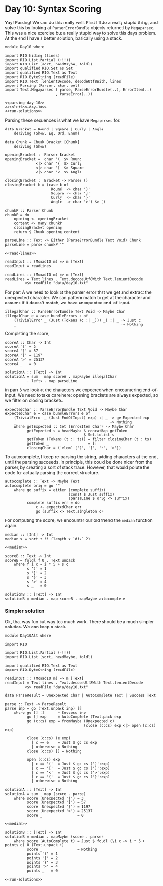 # Day 10: Syntax Scoring
Yay! Parsing! We can do this really well. First I'll do a really stupid thing, and solve this by looking at `ParserErrorBundle` objects returned by `Megaparsec`. This was a nice exercise but a really stupid way to solve this days problem. At the end I have a better solution, basically using a stack.

``` {.haskell file=app/Day10.hs}
module Day10 where

import RIO hiding (lines)
import RIO.List.Partial ((!!))
import RIO.List (sort, headMaybe, foldl)
import qualified RIO.Set as Set
import qualified RIO.Text as Text
import RIO.ByteString (readFile)
import RIO.Text (lenientDecode, decodeUtf8With, lines)
import Parsing (Parser, char, eol)
import Text.Megaparsec ( parse, ParseErrorBundle(..), ErrorItem(..)
                       , ParseError(..))

<<parsing-day-10>>
<<solution-day-10>>
<<run-solutions>>
```

Parsing these sequences is what we have `Megaparsec` for.

``` {.haskell #parsing-day-10}
data Bracket = Round | Square | Curly | Angle
    deriving (Show, Eq, Ord, Enum)

data Chunk = Chunk Bracket [Chunk]
    deriving (Show)

openingBracket :: Parser Bracket
openingBracket =  char '(' $> Round
              <|> char '{' $> Curly
              <|> char '[' $> Square
              <|> char '<' $> Angle

closingBracket :: Bracket -> Parser ()
closingBracket b = (case b of
                     Round  -> char ')'
                     Square -> char ']'
                     Curly  -> char '}'
                     Angle  -> char '>') $> ()

chunkP :: Parser Chunk
chunkP = do
    opening <- openingBracket
    content <- many chunkP
    closingBracket opening
    return $ Chunk opening content

parseLine :: Text -> Either (ParseErrorBundle Text Void) Chunk
parseLine = parse chunkP ""

<<read-lines>>

readInput :: (MonadIO m) => m [Text]
readInput = readLines
```

``` {.haskell #read-lines}
readLines :: (MonadIO m) => m [Text]
readLines = Text.lines . Text.decodeUtf8With Text.lenientDecode 
         <$> readFile "data/day10.txt"
```

For part A we need to look at the parser error that we get and extract the unexpected character. We can pattern match to get at the character and assume if it doesn't match, we have unexpected end-of-input.

``` {.haskell #solution-day-10}
illegalChar :: ParseErrorBundle Text Void -> Maybe Char
illegalChar e = case bundleErrors e of
    (TrivialError _ (Just (Tokens (c :| _))) _) :| _ -> Just c
    _                                                -> Nothing
```

Completing the score,

``` {.haskell #solution-day-10}
scoreA :: Char -> Int
scoreA ')' = 3
scoreA ']' = 57
scoreA '}' = 1197
scoreA '>' = 25137
scoreA _   = 0

solutionA :: [Text] -> Int
solutionA = sum . map scoreA . mapMaybe illegalChar
          . lefts . map parseLine
```

In part B we look at the characters we expected when encountering end-of-input. We need to take care here: opening brackets are always expected, so we filter on closing brackets.

``` {.haskell #solution-day-10}
expectedChar :: ParseErrorBundle Text Void -> Maybe Char
expectedChar e = case bundleErrors e of
    (TrivialError _ (Just EndOfInput) exp) :| _ -> getExpected exp
    _                                           -> Nothing
    where getExpected :: Set (ErrorItem Char) -> Maybe Char
          getExpected s = headMaybe $ concatMap getToken
                                    $ Set.toList s
          getToken (Tokens (t :| ts)) = filter closingChar (t : ts)
          getToken _                  = []
          closingChar = (`elem` [')', ']', '}', '>'])
```

To autocomplete, I keep re-parsing the string, adding characters at the end, until the parsing succeeds. In principle, this could be done nicer from the parser, by creating a sort of stack trace. However, that would polute the code for actually parsing the correct structure.

``` {.haskell #solution-day-10}
autocomplete :: Text -> Maybe Text
autocomplete orig = go ""
    where go suffix = either (complete suffix)
                             (const $ Just suffix)
                             (parseLine $ orig <> suffix)
          complete suffix err = do
              c <- expectedChar err
              go (suffix <> Text.singleton c)
```

For computing the score, we encounter our old friend the `median` function again.

``` {.haskell #median}
median :: [Int] -> Int
median x = sort x !! (length x `div` 2)
```

``` {.haskell #solution-day-10}
<<median>>

scoreB :: Text -> Int
scoreB = foldl f 0 . Text.unpack 
    where f i c = i * 5 + s c
          s ')' = 1
          s ']' = 2
          s '}' = 3
          s '>' = 4
          s _   = 0

solutionB :: [Text] -> Int
solutionB = median . map scoreB . mapMaybe autocomplete
```

### Simpler solution
Ok, that was fun but way too much work. There should be a much simpler solution. We can keep a stack.

``` {.haskell file=app/Day10Alt.hs}
module Day10Alt where

import RIO

import RIO.List.Partial ((!!))
import RIO.List (sort, headMaybe, foldl)

import qualified RIO.Text as Text
import RIO.ByteString (readFile)

readInput :: (MonadIO m) => m [Text]
readInput = Text.lines . Text.decodeUtf8With Text.lenientDecode 
         <$> readFile "data/day10.txt"

data ParseResult = Unexpected Char | AutoComplete Text | Success Text

parse :: Text -> ParseResult
parse inp = go (Text.unpack inp) []
    where go [] []      = Success inp
          go [] exp     = AutoComplete (Text.pack exp)
          go (c:cs) exp = fromMaybe (Unexpected c) 
                                    (close (c:cs) exp <|> open (c:cs) exp)

          close (c:cs) (e:exp)
            | c == e    = Just $ go cs exp
            | otherwise = Nothing
          close (c:cs) [] = Nothing

          open (c:cs) exp
            | c == '('  = Just $ go cs (')':exp)
            | c == '['  = Just $ go cs (']':exp)
            | c == '<'  = Just $ go cs ('>':exp)
            | c == '{'  = Just $ go cs ('}':exp)
            | otherwise = Nothing

solutionA :: [Text] -> Int
solutionA = sum . map (score . parse)
    where score (Unexpected ')') = 3
          score (Unexpected ']') = 57
          score (Unexpected '}') = 1197
          score (Unexpected '>') = 25137
          score _                = 0

<<median>>

solutionB :: [Text] -> Int
solutionB = median . mapMaybe (score . parse)
    where score (AutoComplete t) = Just $ foldl (\i c -> i * 5 + points c) 0 (Text.unpack t)
          score _                = Nothing
          points ')' = 1
          points ']' = 2
          points '}' = 3
          points '>' = 4
          points _   = 0

<<run-solutions>>
```

